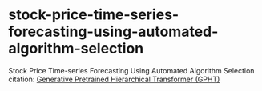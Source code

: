 # stock-price-time-series-forecasting-using-automated-algorithm-selection
Stock Price Time-series Forecasting Using Automated Algorithm Selection
citation: 
[Generative Pretrained Hierarchical Transformer (GPHT)](https://github.com/icantnamemyself/GPHT)
